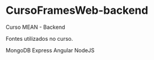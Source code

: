 # CursoFramesWeb-backend
Curso MEAN - Backend

Fontes utilizados no curso.

MongoDB
Express
Angular
NodeJS
